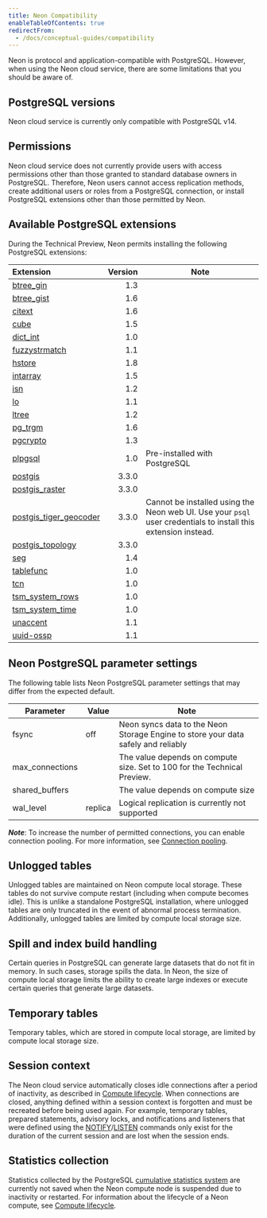 ```yaml
---
title: Neon Compatibility
enableTableOfContents: true
redirectFrom:
  - /docs/conceptual-guides/compatibility
---
```


Neon is protocol and application-compatible with PostgreSQL. However, when using the Neon cloud service, there are some limitations that you should be aware of.

## PostgreSQL versions

Neon cloud service is currently only compatible with PostgreSQL v14.

## Permissions

Neon cloud service does not currently provide users with access permissions other than those granted to standard database owners in PostgreSQL. Therefore, Neon users cannot access replication methods, create additional users or roles from a PostgreSQL connection, or install PostgreSQL extensions other than those permitted by Neon.

<a id="default-extensions/"></a>

## Available PostgreSQL extensions

During the Technical Preview, Neon permits installing the following PostgreSQL extensions:

| Extension               | Version | Note |
|:------------------------|--------:|------|
| [btree_gin](https://www.postgresql.org/docs/14/btree-gin.html)               |     1.3 |      |
| [btree_gist](https://www.postgresql.org/docs/14/btree-gist.html)              |     1.6 |      |
| [citext](https://www.postgresql.org/docs/14/citext.html)                  |     1.6 |      |
| [cube](https://www.postgresql.org/docs/14/cube.html)                    |     1.5 |      |
| [dict_int](https://www.postgresql.org/docs/14/dict-int.html)                |     1.0 |      |
| [fuzzystrmatch](https://www.postgresql.org/docs/14/fuzzystrmatch.html)           |     1.1 |      |
| [hstore](https://www.postgresql.org/docs/14/hstore.html)                  |     1.8 |      |
| [intarray](https://www.postgresql.org/docs/14/intarray.html)                |     1.5 |      |
| [isn](https://www.postgresql.org/docs/14/isn.html)                     |     1.2 |      |
| [lo](https://www.postgresql.org/docs/10/lo.html)                      |     1.1 |      |
| [ltree](https://www.postgresql.org/docs/14/ltree.html)                   |     1.2 |      |
| [pg_trgm](https://www.postgresql.org/docs/14/pgtrgm.html)                 |     1.6 |      |
| [pgcrypto](https://www.postgresql.org/docs/14/pgcrypto.html)                |     1.3 |      |
| [plpgsql](https://www.postgresql.org/docs/14/plpgsql.html)                 |     1.0 | Pre-installed with PostgreSQL |
| [postgis](https://postgis.net/)                 |   3.3.0 |      |
| [postgis_raster](https://postgis.net/docs/RT_reference.html)          |   3.3.0 |      |
| [postgis_tiger_geocoder](https://postgis.net/docs/Extras.html#Tiger_Geocoder)  |   3.3.0 | Cannot be installed using the Neon web UI. Use your `psql` user credentials to install this extension instead. |
| [postgis_topology](https://www.postgis.net/docs/Topology.html)        |   3.3.0 |      |
| [seg](https://www.postgresql.org/docs/14/seg.html)                     |     1.4 |      |
| [tablefunc](https://www.postgresql.org/docs/14/tablefunc.html)               |     1.0 |      |
| [tcn](https://www.postgresql.org/docs/14/tcn.html)                     |     1.0 |      |
| [tsm_system_rows](https://www.postgresql.org/docs/14/tsm-system-rows.html)         |     1.0 |      |
| [tsm_system_time](https://www.postgresql.org/docs/14/tsm-system-time.html)         |     1.0 |      |
| [unaccent](https://www.postgresql.org/docs/14/unaccent.html)                |     1.1 |      |
| [uuid-ossp](https://www.postgresql.org/docs/14/uuid-ossp.html)               |     1.1 |      |

<a id="default-parameters/"></a>

## Neon PostgreSQL parameter settings

The following table lists Neon PostgreSQL parameter settings that may differ from the expected default.

| Parameter            | Value   | Note                                                                                      |
| -------------------- | ------- | ----------------------------------------------------------------------------------------- |
| fsync                | off     | Neon syncs data to the Neon Storage Engine to store your data safely and reliably         |
| max_connections      |         | The value depends on compute size. Set to 100 for the Technical Preview.                  |
| shared_buffers       |         | The value depends on compute size                                                         |
| wal_level            | replica | Logical replication is currently not supported                                            |

**_Note_**: To increase the number of permitted connections, you can enable connection pooling. For more information, see [Connection pooling](/docs/get-started-with-neon/connection-pooling).

## Unlogged tables

Unlogged tables are maintained on Neon compute local storage. These tables do not survive compute restart (including when compute becomes idle). This is unlike a  standalone PostgreSQL installation, where unlogged tables are only truncated in the event of abnormal process termination. Additionally, unlogged tables are limited by compute local storage size.

## Spill and index build handling

Certain queries in PostgreSQL can generate large datasets that do not fit in memory. In such cases, storage spills the data. In Neon, the size of compute local storage limits the ability to create large indexes or execute certain queries that generate large datasets.

## Temporary tables

Temporary tables, which are stored in compute local storage,  are limited by compute local storage size.

## Session context

The Neon cloud service automatically closes idle connections after a period of inactivity, as described in [Compute lifecycle](/docs/conceptual-guides/compute-lifecycle/). When connections are closed, anything defined within a session context is forgotten and must be recreated before being used again. For example, temporary tables, prepared statements, advisory locks, and notifications and listeners that were defined using the [NOTIFY](https://www.postgresql.org/docs/14/sql-notify.html)/[LISTEN](https://www.postgresql.org/docs/14/sql-listen.html) commands only exist for the duration of the current session and are lost when the session ends.

## Statistics collection

Statistics collected by the PostgreSQL [cumulative statistics system](https://www.postgresql.org/docs/14/monitoring-stats.html) are currently not saved when the Neon compute node is suspended due to inactivity or restarted. For information about the lifecycle of a Neon compute, see [Compute lifecycle](/docs/conceptual-guides/compute-lifecycle/).
